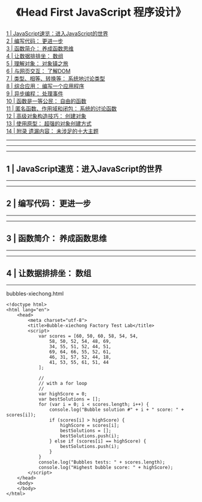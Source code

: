 # <p align="center">《Head First JavaScript 程序设计》</p>

<!-- MarkdownTOC -->

[1 | JavaScript速览：进入JavaScript的世界](#01)   
[2 | 编写代码： 更进一步](#02)   
[3 | 函数简介： 养成函数思维](#03)   
[4 | 让数据排排坐： 数组](#04)   
[5 | 理解对象： 对象镇之旅](#05)   
[6 | 与网页交互： 了解DOM](#06)   
[7 | 类型、相等、转换等： 系统地讨论类型](#07)   
[8 | 综合应用： 编写一个应用程序](#08)   
[9 | 异步编程： 处理事件](#09)   
[10 | 函数是一等公民： 自由的函数](#10)   
[11 | 匿名函数、作用域和闭包： 系统的讨论函数](#11)   
[12 | 高级对象构造技巧： 创建对象](#12)   
[13 | 使用原型： 超强的对象创建方式](#13)   
[14 | 附录 遗漏内容： 未涉足的十大主题](#14)   


<!-- /MarkdownTOC -->


---
---
---
<h2 id="01">1 | JavaScript速览：进入JavaScript的世界</h2>

---










---
<h2 id="02">2 | 编写代码： 更进一步</h2>

---















---
<h2 id="03">3 | 函数简介： 养成函数思维</h2>

---














---
<h2 id="04">4 | 让数据排排坐： 数组</h2>

---

bubbles-xiechong.html   
```
<!doctype html>
<html lang="en">
	<head>
		<meta charset="utf-8">
		<title>Bubble-xiechong Factory Test Lab</title>
		<script>
			var scores = [60, 50, 60, 58, 54, 54,
				58, 50, 52, 54, 48, 69,
				34, 55, 51, 52, 44, 51,
				69, 64, 66, 55, 52, 61,
				46, 31, 57, 52, 44, 18,
				41, 53, 55, 61, 51, 44
			];

			//
			// with a for loop
			//
			var highScore = 0;
			var bestSolutions = [];
			for (var i = 0; i < scores.length; i++) {
				console.log("Bubble solution #" + i + " score: " + scores[i]);
				if (scores[i] > highScore) {
					highScore = scores[i];
					bestSolutions = [];
					bestSolutions.push(i);
				} else if (scores[i] == highScore) {
					bestSolutions.push(i);
				}
			}
			console.log("Bubbles tests: " + scores.length);
			console.log("Highest bubble score: " + highScore);
		</script>
	</head>
	<body>
	</body>
</html>
```


